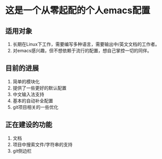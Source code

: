 # 这是一个从零起配的个人emacs配置
## 适用对象
1. 长期在Linux下工作，需要编写多种语言，需要输出中/英文文档的工作者。
2. 对emacs感兴趣，但不想依赖于流行的配置，想自己掌控一切的同伴。
## 目前的进展
1. 简单的模块化
2. 提供了一些更好的默认配置
3. 中文输入法支持
4. 基本的自动补全配置
5. git项目相关的一些优化
## 正在建设的功能
1. 文档
2. 项目中搜索文件/字符串的支持
3. git侧边栏
